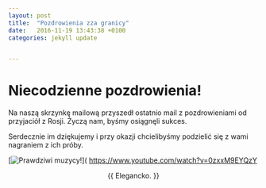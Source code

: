 ```yaml
---
layout: post
title:  "Pozdrowienia zza granicy"
date:   2016-11-19 13:43:38 +0100
categories: jekyll update


---
```


# Niecodzienne pozdrowienia!

Na naszą skrzynkę mailową przyszedł ostatnio mail z pozdrowieniami od przyjaciół z Rosji. Życzą nam, byśmy osiągnęli sukces.

Serdecznie im dziękujemy i przy okazji chcielibyśmy podzielić się z wami nagraniem z ich próby.

[![Prawdziwi muzycy!]( https://www.youtube.com/watch?v=0zxxM9EYQzY0.jpg)]( https://www.youtube.com/watch?v=0zxxM9EYQzY

<p style="text-align: center;">{{ Elegancko. }}</p>


